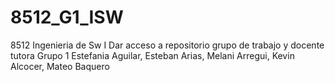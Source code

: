 # 8512_G1_ISW
8512 Ingenieria de Sw I
Dar acceso a repositorio  grupo de trabajo y docente tutora 
Grupo 1
Estefania Aguilar, 
Esteban Arias, 
Melani Arregui, 
Kevin Alcocer,
Mateo Baquero
